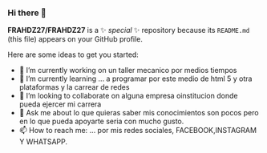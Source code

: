 ### Hi there 👋


**FRAHDZ27/FRAHDZ27** is a ✨ _special_ ✨ repository because its `README.md` (this file) appears on your GitHub profile.

Here are some ideas to get you started:

- 🔭 I’m currently working on  un taller mecanico  por medios tiempos 
- 🌱 I’m currently learning ... a programar por este medio  de html 5 y otra plataformas  y la carrear de redes
- 👯 I’m looking to collaborate on  alguna empresa oinstitucion donde pueda ejercer mi carrera
- 💬 Ask me about  lo que quieras saber mis conocimientos son pocos  pero en lo que pueda apoyarte seria con mucho gusto.
- 📫 How to reach me: ... por mis redes sociales, FACEBOOK,INSTAGRAM Y WHATSAPP.  
